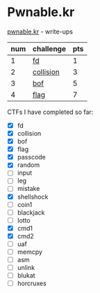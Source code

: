 # Pwnable.kr
[pwnable.kr](https://pwnable.kr) - write-ups

num | challenge | pts
--- | --- | ---
1 | [fd](/fd.md) | 1
2 | [collision](/collision.md) | 3
3 | [bof](/bof.md) | 5
4 | [flag](/flag.md) | 7

CTFs I have completed so far:

- [x] fd
- [x] collision
- [x] bof
- [x] flag
- [x] passcode
- [x] random
- [ ] input
- [ ] leg
- [ ] mistake
- [x] shellshock
- [ ] coin1
- [ ] blackjack
- [ ] lotto
- [x] cmd1
- [x] cmd2
- [ ] uaf
- [ ] memcpy
- [ ] asm
- [ ] unlink
- [ ] blukat
- [ ] horcruxes
